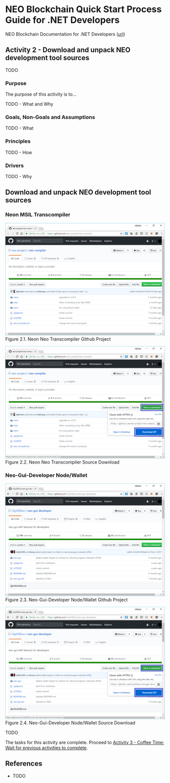 # NEO Blockchain Quick Start Process Guide for .NET Developers

NEO Blockchain Documentation for .NET Developers ([url](https://github.com/mwherman2000/neo-windocs/tree/master/windocs))

## Activity 2 - Download and unpack NEO development tool sources

TODO

### Purpose

The purpose of this activity is to...

TODO - What and Why

### Goals, Non-Goals and Assumptions

TODO - What

### Principles

TODO - How

### Drivers

TODO - Why

## Download and unpack NEO development tool sources

### Neon MSIL Transcompiler

![Neon Neo Transcompiler Github Project](./images/02-downloadneodevtoolsrc/NeonCompiler1Install.png)
Figure 2.1. Neon Neo Transcompiler Github Project

![Neon Neo Transcompiler Github Project](./images/02-downloadneodevtoolsrc/NeonCompiler2Install.png)
Figure 2.2. Neon Neo Transcompiler Source Download

### Neo-Gui-Developer Node/Wallet

![Neon Neo Transcompiler Github Project](./images/02-downloadneodevtoolsrc/NeoGuiDev1Install.png)
Figure 2.3. Neo-Gui-Developer Node/Wallet Github Project

![Neon Neo Transcompiler Github Project](./images/02-downloadneodevtoolsrc/NeoGuiDev2Install.png)
Figure 2.4. Neo-Gui-Developer Node/Wallet Source Download

TODO

The tasks for this activity are complete. Proceed to [Activity 3 - Coffee Time: Wait for previous activities to complete](./03-coffeetime-waitforprevactivities.md).

## References

* TODO
